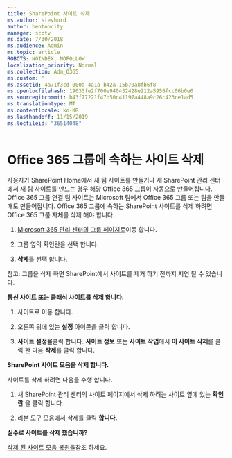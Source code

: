 ```yaml
---
title: SharePoint 사이트 삭제
ms.author: stevhord
author: bentoncity
manager: scotv
ms.date: 7/30/2018
ms.audience: Admin
ms.topic: article
ROBOTS: NOINDEX, NOFOLLOW
localization_priority: Normal
ms.collection: Adm_O365
ms.custom: ''
ms.assetid: 4a71f3cd-000a-4a1a-b42a-15b70a8fb6f8
ms.openlocfilehash: 19033fe2f700e940432428e212a5956fcc06b0e6
ms.sourcegitcommit: b43f77221f47b50c41197a448a9c26c423ce1ad5
ms.translationtype: MT
ms.contentlocale: ko-KR
ms.lasthandoff: 11/15/2019
ms.locfileid: "36514048"
---
```

# <a name="delete-sites-that-belong-to-an-office-365-group"></a>Office 365 그룹에 속하는 사이트 삭제

사용자가 SharePoint Home에서 새 팀 사이트를 만들거나 새 SharePoint 관리 센터에서 새 팀 사이트를 만드는 경우 해당 Office 365 그룹이 자동으로 만들어집니다. Office 365 그룹 연결 팀 사이트는 Microsoft 팀에서 Office 365 그룹 또는 팀을 만들 때도 만들어집니다. Office 365 그룹에 속하는 SharePoint 사이트를 삭제 하려면 Office 365 그룹 자체를 삭제 해야 합니다. 
  
1. [Microsoft 365 관리 센터의 그룹 페이지로](https://portal.office.com/adminportal/home#/groups)이동 합니다.
    
2. 그룹 옆의 확인란을 선택 합니다.
    
3. **삭제**를 선택 합니다.
    
참고: 그룹을 삭제 하면 SharePoint에서 사이트를 제거 하기 전까지 지연 될 수 있습니다.
  
**통신 사이트 또는 클래식 사이트를 삭제 합니다.**

1. 사이트로 이동 합니다.
  
2. 오른쪽 위에 있는 **설정** 아이콘을 클릭 합니다. 
  
3. **사이트 설정을**클릭 합니다. **사이트 정보** 또는 **사이트 작업**에서 **이 사이트 삭제**를 클릭 한 다음 **삭제**를 클릭 합니다.
  
**SharePoint 사이트 모음을 삭제 합니다.**

사이트를 삭제 하려면 다음을 수행 합니다.
  
1. 새 SharePoint 관리 센터의 사이트 페이지에서 삭제 하려는 사이트 옆에 있는 **확인란** 을 클릭 합니다. 
    
2. 리본 도구 모음에서 삭제를 클릭 **합니다.**
    
**실수로 사이트를 삭제 했습니까?**

[삭제 된 사이트 모음 복원을](https://go.microsoft.com/fwlink/?linkid=867660)참조 하세요.
  

